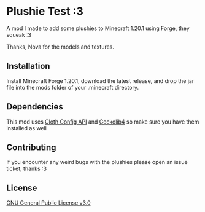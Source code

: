 # Plushie Test :3

A mod I made to add some plushies to Minecraft 1.20.1 using Forge, they squeak :3

Thanks, Nova for the models and textures.

## Installation

Install Minecraft Forge 1.20.1, download the latest release, and drop the jar file into the mods folder of your .minecraft directory.

## Dependencies

This mod uses [Cloth Config API](https://modrinth.com/mod/cloth-config) and [Geckolib4](https://modrinth.com/mod/geckolib) so make sure you have them installed as well

## Contributing

If you encounter any weird bugs with the plushies please open an issue ticket, thanks :3

## License

[GNU General Public License v3.0](https://choosealicense.com/licenses/gpl-3.0/)
